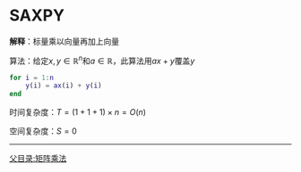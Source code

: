 # SAXPY
**解释**：标量乘以向量再加上向量

算法：给定$`x,y \in \mathbb{R}^n`$和$`a \in \mathbb{R}`$，此算法用$`ax + y`$覆盖$`y`$
```matlab
for i = 1:n
    y(i) = ax(i) + y(i)
end
```

时间复杂度：$`T = (1 + 1 + 1) \times n = O(n)`$

空间复杂度：$`S = 0`$

---
[父目录:矩阵乘法](../ReadME.md)
